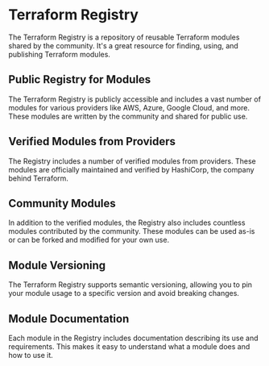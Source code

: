 # Terraform Registry

The Terraform Registry is a repository of reusable Terraform modules shared by the community. It's a great resource for finding, using, and publishing Terraform modules.

## Public Registry for Modules

The Terraform Registry is publicly accessible and includes a vast number of modules for various providers like AWS, Azure, Google Cloud, and more. These modules are written by the community and shared for public use.

## Verified Modules from Providers

The Registry includes a number of verified modules from providers. These modules are officially maintained and verified by HashiCorp, the company behind Terraform.

## Community Modules

In addition to the verified modules, the Registry also includes countless modules contributed by the community. These modules can be used as-is or can be forked and modified for your own use.

## Module Versioning

The Terraform Registry supports semantic versioning, allowing you to pin your module usage to a specific version and avoid breaking changes.

## Module Documentation

Each module in the Registry includes documentation describing its use and requirements. This makes it easy to understand what a module does and how to use it.
